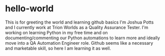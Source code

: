 # hello-world
This is for greeting the world and learning github basics
I'm Joshua Potts and I currently work at Trion Worlds as a Quality Assurance Tester. I'm working on learning Python in my free time and on documenting/commenting our Python automations to learn more and ideally move into a QA Automation Engineer role. Github seems like a necessary and marketable skill, so here I am learning it as well.
